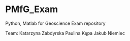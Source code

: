 # PMfG_Exam
Python, Matlab for Geoscience Exam repository

Team:
Katarzyna Zabdyrska
Paulina Kępa
Jakub Niemiec

